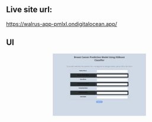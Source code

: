 ## Live site url:

https://walrus-app-pmlxl.ondigitalocean.app/

## UI

<img src="UI.png" alt="Example Image"  style="width: 50%; display: block; margin: 0 auto;">
